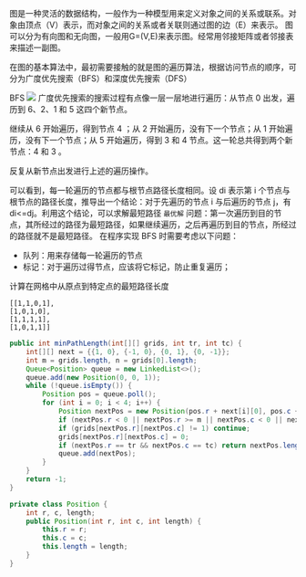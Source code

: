 图是一种灵活的数据结构，一般作为一种模型用来定义对象之间的关系或联系。对象由顶点（V）表示，而对象之间的关系或者关联则通过图的边（E）来表示。
图可以分为有向图和无向图，一般用G=(V,E)来表示图。经常用邻接矩阵或者邻接表来描述一副图。

在图的基本算法中，最初需要接触的就是图的遍历算法，根据访问节点的顺序，可分为广度优先搜索（BFS）和深度优先搜索（DFS）

BFS
![](https://i.loli.net/2018/03/19/5aaf558d74c32.png)
广度优先搜索的搜索过程有点像一层一层地进行遍历：从节点 0 出发，遍历到 6、2、1 和 5 这四个新节点。

继续从 6 开始遍历，得到节点 4 ；从 2 开始遍历，没有下一个节点；从 1 开始遍历，没有下一个节点；从 5 开始遍历，得到 3 和 4 节点。这一轮总共得到两个新节点：4 和 3 。

反复从新节点出发进行上述的遍历操作。

可以看到，每一轮遍历的节点都与根节点路径长度相同。设 di 表示第 i 个节点与根节点的路径长度，推导出一个结论：对于先遍历的节点 i 与后遍历的节点 j，有 di<=dj。利用这个结论，可以求解最短路径 `最优解` 问题：第一次遍历到目的节点，其所经过的路径为最短路径，如果继续遍历，之后再遍历到目的节点，所经过的路径就不是最短路径。
在程序实现 BFS 时需要考虑以下问题：
- 队列：用来存储每一轮遍历的节点
- 标记：对于遍历过得节点，应该将它标记，防止重复遍历；

计算在网格中从原点到特定点的最短路径长度
```
[[1,1,0,1],
[1,0,1,0],
[1,1,1,1],
[1,0,1,1]]
```
```java
public int minPathLength(int[][] grids, int tr, int tc) {
    int[][] next = {{1, 0}, {-1, 0}, {0, 1}, {0, -1}};
    int m = grids.length, n = grids[0].length;
    Queue<Position> queue = new LinkedList<>();
    queue.add(new Position(0, 0, 1));
    while (!queue.isEmpty()) {
        Position pos = queue.poll();
        for (int i = 0; i < 4; i++) {
            Position nextPos = new Position(pos.r + next[i][0], pos.c + next[i][1], pos.length + 1);
            if (nextPos.r < 0 || nextPos.r >= m || nextPos.c < 0 || nextPos.c >= n) continue;
            if (grids[nextPos.r][nextPos.c] != 1) continue;
            grids[nextPos.r][nextPos.c] = 0;
            if (nextPos.r == tr && nextPos.c == tc) return nextPos.length;
            queue.add(nextPos);
        }
    }
    return -1;
}

private class Position {
    int r, c, length;
    public Position(int r, int c, int length) {
        this.r = r;
        this.c = c;
        this.length = length;
    }
}
```

